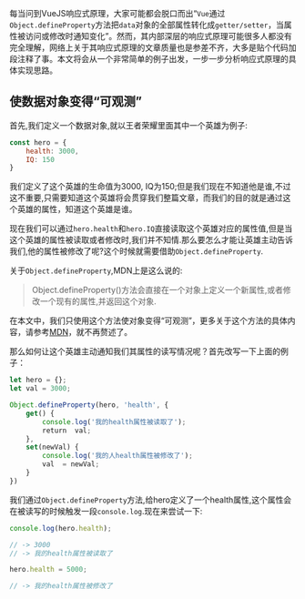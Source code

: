 
每当问到VueJS响应式原理，大家可能都会脱口而出“`Vue`通过`Object.defineProperty`方法把`data`对象的全部属性转化成`getter/setter`，当属性被访问或修改时通知变化”。然而，其内部深层的响应式原理可能很多人都没有完全理解，网络上关于其响应式原理的文章质量也是参差不齐，大多是贴个代码加段注释了事。本文将会从一个非常简单的例子出发，一步一步分析响应式原理的具体实现思路。

## 使数据对象变得“可观测”

首先,我们定义一个数据对象,就以王者荣耀里面其中一个英雄为例子:

```js
const hero = {
    health: 3000,
    IQ: 150
}
```

我们定义了这个英雄的生命值为3000, IQ为150;但是我们现在不知道他是谁,不过这不重要,只需要知道这个英雄将会贯穿我们整篇文章，而我们的目的就是通过这个英雄的属性，知道这个英雄是谁。

现在我们可以通过`hero.health`和`hero.IQ`直接读取这个英雄对应的属性值,但是当这个英雄的属性被读取或者修改时,我们并不知情.那么要怎么才能让英雄主动告诉我们,他的属性被修改了呢?这个时候就需要借助`Object.defineProperty`.

关于`Object.defineProperty`,MDN上是这么说的:

> Object.defineProperty()方法会直接在一个对象上定义一个新属性,或者修改一个现有的属性,并返回这个对象.

在本文中，我们只使用这个方法使对象变得“可观测”，更多关于这个方法的具体内容，请参考[MDN](https://developer.mozilla.org/zh-CN/docs/Web/JavaScript/Reference/Global_Objects/Object/defineProperty)，就不再赘述了。

那么如何让这个英雄主动通知我们其属性的读写情况呢？首先改写一下上面的例子：

```js
let hero = {};
let val = 3000;

Object.defineProperty(hero, 'health', {
    get() {
        console.log('我的health属性被读取了');
        return  val;
    },
    set(newVal) {
        console.log('我的人health属性被修改了');
        val  = newVal;
    }
})

```

我们通过`Object.defineProperty`方法,给hero定义了一个health属性,这个属性会在被读写的时候触发一段`console.log`.现在来尝试一下:

```js
console.log(hero.health);

// -> 3000
// -> 我的health属性被读取了

hero.health = 5000;

// -> 我的health属性被修改了
```


